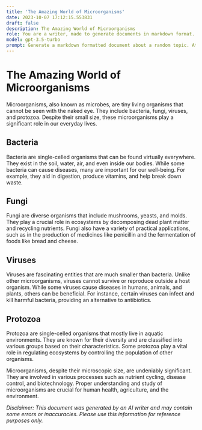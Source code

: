```yaml
---
title: 'The Amazing World of Microorganisms'
date: 2023-10-07 17:12:15.553831
draft: false
description: The Amazing World of Microorganisms
role: You are a writer, made to generate documents in markdown format. It is very important that all of the documents you generate are in valid markdown format.
model: gpt-3.5-turbo
prompt: Generate a markdown formatted document about a random topic. At the bottom, include a disclaimer explaining that the document was generated by you. The first line of the document should be the title. Make sure that the entire document is in proper markdown format, using a mix of various tags to make the document visually appealing.
---
```


# The Amazing World of Microorganisms

Microorganisms, also known as microbes, are tiny living organisms that cannot be seen with the naked eye. They include bacteria, fungi, viruses, and protozoa. Despite their small size, these microorganisms play a significant role in our everyday lives.

## Bacteria
Bacteria are single-celled organisms that can be found virtually everywhere. They exist in the soil, water, air, and even inside our bodies. While some bacteria can cause diseases, many are important for our well-being. For example, they aid in digestion, produce vitamins, and help break down waste.

## Fungi
Fungi are diverse organisms that include mushrooms, yeasts, and molds. They play a crucial role in ecosystems by decomposing dead plant matter and recycling nutrients. Fungi also have a variety of practical applications, such as in the production of medicines like penicillin and the fermentation of foods like bread and cheese.

## Viruses
Viruses are fascinating entities that are much smaller than bacteria. Unlike other microorganisms, viruses cannot survive or reproduce outside a host organism. While some viruses cause diseases in humans, animals, and plants, others can be beneficial. For instance, certain viruses can infect and kill harmful bacteria, providing an alternative to antibiotics.

## Protozoa
Protozoa are single-celled organisms that mostly live in aquatic environments. They are known for their diversity and are classified into various groups based on their characteristics. Some protozoa play a vital role in regulating ecosystems by controlling the population of other organisms.

Microorganisms, despite their microscopic size, are undeniably significant. They are involved in various processes such as nutrient cycling, disease control, and biotechnology. Proper understanding and study of microorganisms are crucial for human health, agriculture, and the environment.

*Disclaimer: This document was generated by an AI writer and may contain some errors or inaccuracies. Please use this information for reference purposes only.*